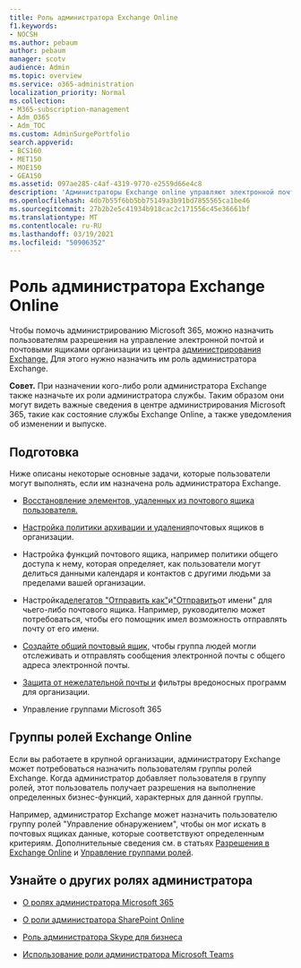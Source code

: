 ```yaml
---
title: Роль администратора Exchange Online
f1.keywords:
- NOCSH
ms.author: pebaum
author: pebaum
manager: scotv
audience: Admin
ms.topic: overview
ms.service: o365-administration
localization_priority: Normal
ms.collection:
- M365-subscription-management
- Adm_O365
- Adm_TOC
ms.custom: AdminSurgePortfolio
search.appverid:
- BCS160
- MET150
- MOE150
- GEA150
ms.assetid: 097ae285-c4af-4319-9770-e2559d66e4c8
description: 'Администраторы Exchange online управляют электронной почтой и почтовыми ящиками организации. Например, они восстанавливают удаленные элементы в почтовом ящике пользователя. '
ms.openlocfilehash: 4db7b55f6bb5bb75149a3b91bd7855565ca1be46
ms.sourcegitcommit: 27b2b2e5c41934b918cac2c171556c45e36661bf
ms.translationtype: MT
ms.contentlocale: ru-RU
ms.lasthandoff: 03/19/2021
ms.locfileid: "50906352"
---
```

# <a name="about-the-exchange-online-admin-role"></a>Роль администратора Exchange Online

Чтобы помочь администрированию Microsoft 365, можно назначить пользователям разрешения на управление электронной почтой и почтовыми ящиками организации из центра [администрирования Exchange.](/exchange/exchange-admin-center) [](assign-admin-roles.md) Для этого нужно назначить им роль администратора Exchange.
  
 **Совет.** При назначении кого-либо роли администратора Exchange также назначьте их роли администратора службы. Таким образом они могут видеть важные сведения в центре администрирования Microsoft 365, такие как состояние службы Exchange Online, а также уведомления об изменении и выпуске.
  
## <a name="before-you-begin"></a>Подготовка

Ниже описаны некоторые основные задачи, которые пользователи могут выполнять, если им назначена роль администратора Exchange.
  
- [Восстановление элементов, удаленных из почтового ящика пользователя.](/Exchange/recipients-in-exchange-online/manage-user-mailboxes/recover-deleted-messages)

- [Настройка политики архивации и удаления](../../compliance/set-up-an-archive-and-deletion-policy-for-mailboxes.md)почтовых ящиков в организации.

- Настройка функций почтового ящика, например политики общего доступа к нему, которая определяет, как пользователи могут делиться данными календаря и контактов с другими людьми за пределами вашей организации.

- Настройка[делегатов "Отправить как"](give-mailbox-permissions-to-another-user.md#send-email-from-another-users-mailbox)и["Отправить](give-mailbox-permissions-to-another-user.md#send-email-on-behalf-of-another-user)от имени" для чьего-либо почтового ящика. Например, руководителю может потребоваться, чтобы его помощник имел возможность отправлять почту от его имени.

- [Создайте общий почтовый ящик,](../email/create-a-shared-mailbox.md) чтобы группа людей могли отслеживать и отправлять сообщения электронной почты с общего адреса электронной почты.

- [Защита от нежелательной почты и](../../security/office-365-security/anti-spam-protection.md) фильтры вредоносных программ для организации.

- Управление группами Microsoft 365

## <a name="exchange-online-role-groups"></a>Группы ролей Exchange Online

Если вы работаете в крупной организации, администратору Exchange может потребоваться назначить пользователям группы ролей Exchange. Когда администратор добавляет пользователя в группу ролей, этот пользователь получает разрешения на выполнение определенных бизнес-функций, характерных для данной группы.
  
 Например, администратор Exchange может назначить пользователю группу ролей "Управление обнаружением", чтобы он мог искать в почтовых ящиках данные, которые соответствуют определенным критериям. Дополнительные сведения см. в статьях [Разрешения в Exchange Online](/exchange/permissions-exo/permissions-exo) и [Управление группами ролей](/exchange/manage-role-groups-exchange-2013-help).
  
## <a name="learn-about-other-admin-roles"></a>Узнайте о других ролях администратора

- [О ролях администратора Microsoft 365](about-admin-roles.md)

- [О роли администратора SharePoint Online](/sharepoint/sharepoint-admin-role)

- [Роль администратора Skype для бизнеса](/skypeforbusiness/skype-for-business-online)

- [Использование роли администратора Microsoft Teams](/MicrosoftTeams/using-admin-roles)